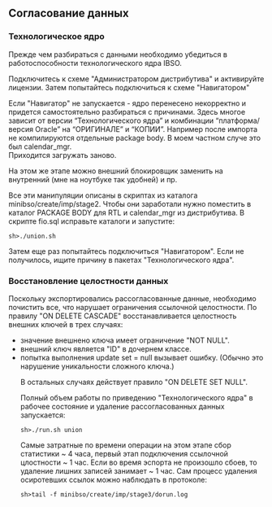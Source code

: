 ## Согласование данных
### Технологическое ядро

Прежде чем разбираться с данными необходимо убедиться в работоспособности технологического ядра IBSO.

Подключитесь к схеме "Администратором дистрибутива" и активируйте лицензии. Затем попытайтесь подключиться к схеме "Навигатором"

Если "Навигатор" не запускается - ядро перенесено некорректно и придется самостоятельно разбираться с причинами. Здесь многое зависит от версии “Технологического ядра” 
и комбинации “платформа/версия Oracle” на “ОРИГИНАЛЕ” и “КОПИИ”. Например после импорта 
не компилируются отдельные package body. В моем частном случе это был calendar_mgr.  
Приходится загружать заново.

На этом же этапе можно внешний блокировщик заменить на внутренний (мне на ноутбуке так удобней) и пр.

Все эти манипуляции описаны в скриптах из каталога minibso/create/imp/stage2. 
Чтобы они заработали нужно поместить в каталог PACKAGE BODY для RTL и calendar_mgr из дистрибутива.
В скрипте fio.sql исправьте каталоги и запустите:

    sh>./union.sh

Затем еще раз попытайтесь подключиться "Навигатором". Если не получилось, ищите причину в пакетах "Технологического ядра".

### Восстановление целостности данных

Поскольку экспортировались рассогласованные данные, необходимо почистить все, что нарушает 
ограничения ссылочной целостности. По правилу "ON DELETE CASCADE" восстанавливается целостность
внешних ключей в трех случаях:

* значение внешнено ключа имеет ограничение "NOT NULL".
* внешний ключ является "ID" в дочернем классе.
* попытка выполнения update <table> set <fk> = null вызывает ошибку. (Обычно это нарушение уникальности сложного ключа.) 

В остальных случаях действует правило "ON DELETE SET NULL".

Полный объем работы по приведению "Технологического ядра" 
в рабочее состояние и удаление рассогласованных данных запускается:

    sh>./run.sh union

Самые затратные по времени операции на этом этапе сбор статистики ~ 4 часа, первый этап подключения 
ссылочной цлостности ~ 1 час. Если во время эспорта  не произошло сбоев, 
то удаление лишних записей занимает ~ 1 час. Сам процесс удаления осиротевших ссылок можно наблюдать в протоколе:

    sh>tail -f minibso/create/imp/stage3/dorun.log

